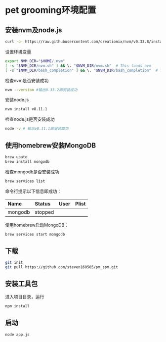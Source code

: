 # pet grooming环境配置
## 安装nvm及node.js


```bash
curl -o- https://raw.githubusercontent.com/creationix/nvm/v0.33.8/install.sh | bash
```

设置环境变量

```bash
export NVM_DIR="$HOME/.nvm"
[ -s "$NVM_DIR/nvm.sh" ] && \. "$NVM_DIR/nvm.sh"  # This loads nvm
[ -s "$NVM_DIR/bash_completion" ] && \. "$NVM_DIR/bash_completion"  # This loads nvm bash_completion
```

检查nvm是否安装成功

```bash
nvm --version #输出0.33.2即安装成功
```

安装node.js

```bash
nvm install v8.11.1
```

检查node.js是否安装成功

```bash
node -v # 输出v8.11.1即安装成功
```

## 使用homebrew安装MongoDB

```bash
brew upate
brew install mongodb
```
检查mongodb是否安装成功

```bash
brew services list
```
命令行提示以下信息即成功：

| Name | Status | User | Plist |
| :--- | :--- | :--- | :--- |
| mongodb | stopped |  |  |


使用homebrew启动MongoDB：

```bash
brew services start mongodb
```

## 下载

```bash
git init
git pull https://github.com/steven160505/pm_spm.git
```

## 安装工具包

进入项目目录，运行

```bash
npm install
```
## 启动

```bash 
node app.js
```

